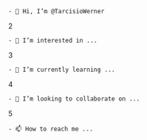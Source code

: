```
- 👋 Hi, I’m @TarcisioWerner
```

2

```
- 👀 I’m interested in ...
```

3

```
- 🌱 I’m currently learning ...
```

4

```
- 💞️ I’m looking to collaborate on ...
```

5

```
- 📫 How to reach me ...
```

